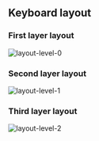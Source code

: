 ## Keyboard layout

### First layer layout

![layout-level-0](https://cdn.jsdelivr.net/gh/seatonjiang/gazlowe@main/layout/level-0/layout-gazlowe-level-0.png)

### Second layer layout

![layout-level-1](https://cdn.jsdelivr.net/gh/seatonjiang/gazlowe@main/layout/level-1/layout-gazlowe-level-1.png)

### Third layer layout

![layout-level-2](https://cdn.jsdelivr.net/gh/seatonjiang/gazlowe@main/layout/level-2/layout-gazlowe-level-2.png)